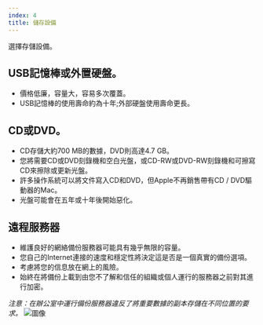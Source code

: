 ```yaml
---
index: 4
title: 儲存設備
---
```

選擇存儲設備。

## USB記憶棒或外置硬盤。

* 價格低廉，容量大，容易多次覆蓋。
* USB記憶棒的使用壽命約為十年;外部硬盤使用壽命更長。

## CD或DVD。

* CD存儲大約700 MB的數據，DVD則高達4.7 GB。
* 您將需要CD或DVD刻錄機和空白光盤，或CD-RW或DVD-RW刻錄機和可擦寫CD來擦除或更新光盤。
* 許多操作系統可以將文件寫入CD和DVD，但Apple不再銷售帶有CD / DVD驅動器的Mac。
* 光盤可能會在五年或十年後開始惡化。

## 遠程服務器

* 維護良好的網絡備份服務器可能具有幾乎無限的容量。
* 您自己的Internet連接的速度和穩定性將決定這是否是一個真實的備份選項。
* 考慮將您的信息放在網上的風險。
* 始終在將備份上載到由您不了解和信任的組織或個人運行的服務器之前對其進行加密。

*注意：在辦公室中運行備份服務器違反了將重要數據的副本存儲在不同位置的要求。*
![圖像](deleting2.png)